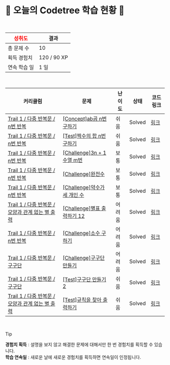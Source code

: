 # 🌲 오늘의 Codetree 학습 현황 🌲

<br />

| <span style="color:red;display:block;text-align:center;"> **성취도**</span> | 결과 |
|---|---|
| 총 문제 수 | 10 |
| 획득 경험치 | 120 / 90 XP |
| 연속 학습 일 | 1 일 |

<br />

|커리큘럼|문제|난이도|상태|코드 링크|
|---|---|---|---|---|
|[Trail 1 / 다중 반복문 / n번 반복](https://https://en.codetree.ai/trail-info/novice-low/)|[[Concept]ab곱 n번 구하기](https://https://en.codetree.ai/trails/complete/curated-cards/intro-a-multiple-b-n-times/)|쉬움|Solved|[링크](https://github.com/Dayun417/C/blob/main/250108/ab%EA%B3%B1%20n%EB%B2%88%20%EA%B5%AC%ED%95%98%EA%B8%B0/a-multiple-b-n-times.c)|
|[Trail 1 / 다중 반복문 / n번 반복](https://https://en.codetree.ai/trail-info/novice-low/)|[[Test]짝수의 합 n번 구하기](https://https://en.codetree.ai/trails/complete/curated-cards/test-find-the-sum-of-even-numbers-n-times/)|쉬움|Solved|[링크](https://github.com/Dayun417/C/blob/main/250108/%EC%A7%9D%EC%88%98%EC%9D%98%20%ED%95%A9%20n%EB%B2%88%20%EA%B5%AC%ED%95%98%EA%B8%B0/find-the-sum-of-even-numbers-n-times.c)|
|[Trail 1 / 다중 반복문 / n번 반복](https://https://en.codetree.ai/trail-info/novice-low/)|[[Challenge]3n + 1 수열 m번](https://https://en.codetree.ai/trails/complete/curated-cards/challenge-3n-plus-1-sequence-m-times/)|보통|Solved|[링크](https://github.com/Dayun417/C/blob/main/250108/3n%20%2B%201%20%EC%88%98%EC%97%B4%20m%EB%B2%88/3n-plus-1-sequence-m-times.c)|
|[Trail 1 / 다중 반복문 / n번 반복](https://https://en.codetree.ai/trail-info/novice-low/)|[[Challenge]완전수](https://https://en.codetree.ai/trails/complete/curated-cards/challenge-perfect-number/)|보통|Solved|[링크](https://github.com/Dayun417/C/blob/main/250108/%EC%99%84%EC%A0%84%EC%88%98/perfect-number.c)|
|[Trail 1 / 다중 반복문 / n번 반복](https://https://en.codetree.ai/trail-info/novice-low/)|[[Challenge]약수가 세 개인 수](https://https://en.codetree.ai/trails/complete/curated-cards/challenge-numbers-with-three-divisors/)|보통|Solved|[링크](https://github.com/Dayun417/C/blob/main/250108/%EC%95%BD%EC%88%98%EA%B0%80%20%EC%84%B8%20%EA%B0%9C%EC%9D%B8%20%EC%88%98/numbers-with-three-divisors.c)|
|[Trail 1 / 다중 반복문 / 모양과 관계 없는 별 출력](https://https://en.codetree.ai/trail-info/novice-low/)|[[Challenge]별표 출력하기 12](https://https://en.codetree.ai/trails/complete/curated-cards/challenge-print-star-12/)|어려움|Solved|[링크](https://github.com/Dayun417/C/blob/main/250108/%EB%B3%84%ED%91%9C%20%EC%B6%9C%EB%A0%A5%ED%95%98%EA%B8%B0%2012/print-star-12.c)|
|[Trail 1 / 다중 반복문 / n번 반복](https://https://en.codetree.ai/trail-info/novice-low/)|[[Challenge]소수 구하기](https://https://en.codetree.ai/trails/complete/curated-cards/challenge-get-prime/)|어려움|Solved|[링크](https://github.com/Dayun417/C/blob/main/250108/%EC%86%8C%EC%88%98%20%EA%B5%AC%ED%95%98%EA%B8%B0/get-prime.c)|
|[Trail 1 / 다중 반복문 / 구구단](https://https://en.codetree.ai/trail-info/novice-low/)|[[Challenge]구구단 만들기](https://https://en.codetree.ai/trails/complete/curated-cards/challenge-print-multiplication-table/)|어려움|Solved|[링크](https://github.com/Dayun417/C/blob/main/250108/%EA%B5%AC%EA%B5%AC%EB%8B%A8%20%EB%A7%8C%EB%93%A4%EA%B8%B0/print-multiplication-table.c)|
|[Trail 1 / 다중 반복문 / 구구단](https://https://en.codetree.ai/trail-info/novice-low/)|[[Test]구구단 만들기 2](https://https://en.codetree.ai/trails/complete/curated-cards/test-print-multiplication-table-2/)|쉬움|Solved|[링크](https://github.com/Dayun417/C/blob/main/250108/%EA%B5%AC%EA%B5%AC%EB%8B%A8%20%EB%A7%8C%EB%93%A4%EA%B8%B0%202/print-multiplication-table-2.c)|
|[Trail 1 / 다중 반복문 / 모양과 관계 없는 별 출력](https://https://en.codetree.ai/trail-info/novice-low/)|[[Test]규칙을 찾아 출력하기](https://https://en.codetree.ai/trails/complete/curated-cards/test-find-a-rule-and-print/)|쉬움|Solved|[링크](https://github.com/Dayun417/C/blob/main/250108/%EA%B7%9C%EC%B9%99%EC%9D%84%20%EC%B0%BE%EC%95%84%20%EC%B6%9C%EB%A0%A5%ED%95%98%EA%B8%B0/find-a-rule-and-print.c)|


<br />

> [!TIP]
> **경험치 획득** : 설명을 보지 않고 해결한 문제에 대해서만 한 번 경험치를 획득할 수 있습니다.  
> **학습 연속일** : 새로운 날에 새로운 경험치를 획득하면 연속일이 인정됩니다.

